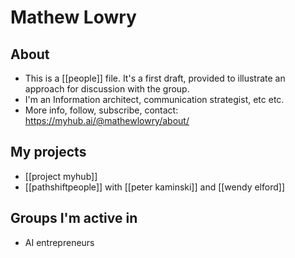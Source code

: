 # Mathew Lowry

## About 

* This is a [[people]] file. It's a first draft, provided to illustrate an approach for discussion with the group.
* I'm an Information architect, communication strategist, etc etc. 
* More info, follow, subscribe, contact: <https://myhub.ai/@mathewlowry/about/>

## My projects

* [[project myhub]]
* [[pathshiftpeople]] with [[peter kaminski]] and [[wendy elford]]

## Groups I'm active in

* AI entrepreneurs


